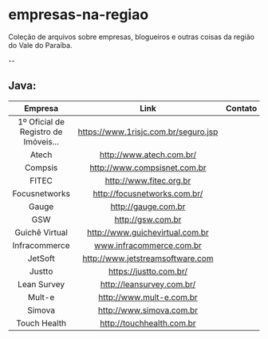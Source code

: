 # empresas-na-regiao
Coleção de arquivos sobre empresas, blogueiros e outras coisas da região do Vale do Paraíba.

--

## Java:

|     Empresa    |               Link               | Contato |
|:--------------:|:--------------------------------:|:-------:|
| 1º Oficial de Registro de Imóveis... |     https://www.1risjc.com.br/seguro.jsp |
| Atech          |         http://www.atech.com.br/ |         |
| Compsis        |     http://www.compsisnet.com.br |         |
| FITEC          |          http://www.fitec.org.br |         |
| Focusnetworks  |     http://focusnetworks.com.br/ |         |
| Gauge          |              http://gauge.com.br |         |
| GSW            |                http://gsw.com.br |         |
| Guichê Virtual |  http://www.guichevirtual.com.br |         |
| Infracommerce  |         www.infracommerce.com.br |         |
| JetSoft        | http://www.jetstreamsoftware.com |         |
| Justto         |     https://justto.com.br/ |
| Lean Survey    |        http://leansurvey.com.br/ |         |
| Mult-e         |         http://www.mult-e.com.br |         |
| Simova         |         http://www.simova.com.br |         |
| Touch Health   |        http://touchhealth.com.br |         |
